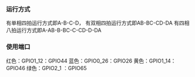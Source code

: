 ### 运行方式
有单相四拍运行方式即A-B-C-D，
有双相四拍运行方式即AB-BC-CD-DA
有四相八拍运行方式即A-AB-B-BC-C-CD-D-DA

### 使用端口
红色：GPIO1_12：GPIO44
蓝色：GPIO0_26：GPIO26
黄色：GPIO1_14：GPIO46
绿色：GPIO2_1  ：GPIO65